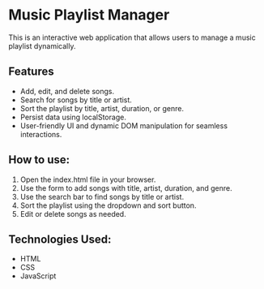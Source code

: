 # Music Playlist Manager

This is an interactive web application that allows users to manage a music playlist dynamically.

## Features
- Add, edit, and delete songs.
- Search for songs by title or artist.
- Sort the playlist by title, artist, duration, or genre.
- Persist data using localStorage.
- User-friendly UI and dynamic DOM manipulation for seamless interactions.

## How to use:
1. Open the index.html file in your browser.
2. Use the form to add songs with title, artist, duration, and genre.
3. Use the search bar to find songs by title or artist.
4. Sort the playlist using the dropdown and sort button.
5. Edit or delete songs as needed.

## Technologies Used:
- HTML
- CSS
- JavaScript
